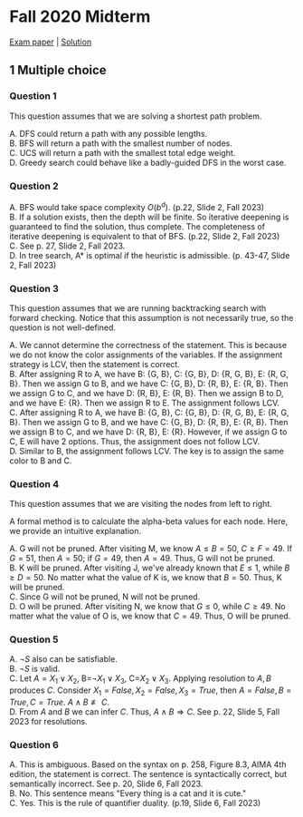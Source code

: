 # Fall 2020 Midterm

[Exam paper](https://workdrive.zohopublic.com.cn/file/gkbi5fad4380a813d48f99d9df5cde2d197d0) | [Solution](https://workdrive.zohopublic.com.cn/file/gkbi5bf5616489c8f4b8dbada61144848a392)

## 1 Multiple choice

### Question 1

This question assumes that we are solving a shortest path problem.

A. DFS could return a path with any possible lengths.  
B. BFS will return a path with the smallest number of nodes.  
C. UCS will return a path with the smallest total edge weight.  
D. Greedy search could behave like a badly-guided DFS in the worst case.

### Question 2

A. BFS would take space complexity $O(b^d)$. (p.22, Slide 2, Fall 2023)  
B. If a solution exists, then the depth will be finite. So iterative deepening is guaranteed to find the solution, thus complete. The completeness of iterative deepening is equivalent to that of BFS. (p.22, Slide 2, Fall 2023)  
C. See p. 27, Slide 2, Fall 2023.  
D. In tree search, A* is optimal if the heuristic is admissible. (p. 43-47, Slide 2, Fall 2023)

### Question 3

This question assumes that we are running backtracking search with forward checking. Notice that this assumption is not necessarily true, so the question is not well-defined.

A. We cannot determine the correctness of the statement. This is because we do not know the color assignments of the variables. If the assignment strategy is LCV, then the statement is correct.  
B. After assigning R to A, we have B: {G, B}, C: {G, B}, D: {R, G, B}, E: {R, G, B}. Then we assign G to B, and we have C: {G, B}, D: {R, B}, E: {R, B}. Then we assign G to C, and we have D: {R, B}, E: {R, B}. Then we assign B to D, and we have E: {R}. Then we assign R to E. The assignment follows LCV.  
C. After assigning R to A, we have B: {G, B}, C: {G, B}, D: {R, G, B}, E: {R, G, B}. Then we assign G to B, and we have C: {G, B}, D: {R, B}, E: {R, B}. Then we assign B to C, and we have D: {R, B}, E: {R}. However, if we assign G to C, E will have 2 options. Thus, the assignment does not follow LCV.  
D. Similar to B, the assignment follows LCV. The key is to assign the same color to B and C.

### Question 4

This question assumes that we are visiting the nodes from left to right.

A formal method is to calculate the alpha-beta values for each node. Here, we provide an intuitive explanation.

A. G will not be pruned. After visiting M, we know $A \leq B = 50$, $C \geq F = 49$. If $G = 51$, then $A = 50$; if $G = 49$, then $A = 49$. Thus, G will not be pruned.  
B. K will be pruned. After visiting J, we've already known that $E \leq 1$, while $B \geq D = 50$. No matter what the value of K is, we know that $B = 50$. Thus, K will be pruned.  
C. Since G will not be pruned, N will not be pruned.  
D. O will be pruned. After visiting N, we know that $G \leq 0$, while $C \geq 49$. No matter what the value of O is, we know that $C = 49$. Thus, O will be pruned.

### Question 5

A. $\neg S$ also can be satisfiable.  
B. $\neg S$ is valid.  
C. Let $A=X_1 \lor X_2$, B=$\neg X_1 \lor X_3$, C=$X_2 \lor X_3$. Applying resolution to $A, B$ produces $C$. Consider $X_1 = False, X_2 = False, X_3 = True$, then $A = False, B = True, C = True$. $A \land B \not \equiv C$.  
D. From $A$ and $B$ we can infer $C$. Thus, $A \land B \Rightarrow C$. See p. 22, Slide 5, Fall 2023 for resolutions.

### Question 6

A. This is ambiguous. Based on the syntax on p. 258, Figure 8.3, AIMA 4th edition, the statement is correct. The sentence is syntactically correct, but semantically incorrect. See p. 20, Slide 6, Fall 2023.  
B. No. This sentence means "Every thing is a cat and it is cute."  
C. Yes. This is the rule of quantifier duality. (p.19, Slide 6, Fall 2023)  
